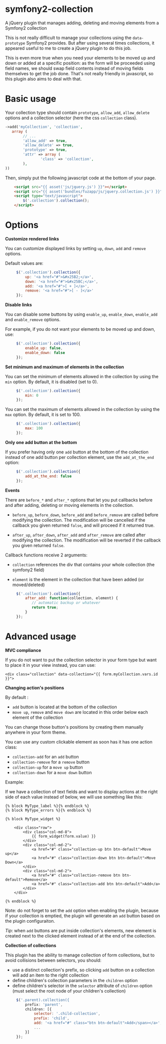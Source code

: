 # symfony2-collection
A jQuery plugin that manages adding, deleting and moving elements from a Symfony2 collection

This is not really difficult to manage your collections using the `data-prototype` Symfony2 provides. But
after using several times collections, it appeared useful to me to create a jQuery plugin to do this job.

This is even more true when you need your elements to be moved up and down or added at a specific position: as the
form will be proceeded using field names, we should swap field contents instead of moving fields themselves to get the job done. That's
not really friendly in javascript, so this plugin also aims to deal with that.

# Basic usage

Your collection type should contain `prototype`, `allow_add`, `allow_delete` options and a collection selector (here
the css `collection` class).

```php
->add('myCollection', 'collection',
   array (
        // ...
        'allow_add' => true,
        'allow_delete' => true,
        'prototype' => true,
        'attr' => array (
                'class' => 'collection',
        ),
))
```

Then, simply put the following javascript code at the bottom of your page.

```html
    <script src="{{ asset('js/jquery.js') }}"></script>
    <script src="{{ asset('bundles/fuzapp/js/jquery.collection.js') }}"></script>
    <script type="text/javascript">
        $('.collection').collection();
    </script>
```

# Options

**Customize rendered links**

You can customize displayed links by setting `up`, `down`, `add` and `remove` options.

Default values are:

```js
     $('.collection').collection({
         up: '<a href="#">&#x25B2;</a>',
         down: '<a href="#">&#x25BC;</a>',
         add: '<a href="#">[ + ]</a>',
         remove: '<a href="#">[ - ]</a>'
     });
```

**Disable links**

You can disable some buttons by using `enable_up`, `enable_down`, `enable_add` and `enable_remove` options.

For example, if you do not want your elements to be moved up and down, use:

```js
     $('.collection').collection({
         enable_up: false,
         enable_down: false
     });
```

**Set minimum and maximum of elements in the collection**

You can set the minimum of elements allowed in the collection by using the `min` option. By default, it is disabled (set to 0).

```js
     $('.collection').collection({
         min: 0
     });
```

You can set the maximum of elements allowed in the collection by using the `max` option. By default, it is set to 100.

```js
     $('.collection').collection({
         max: 100
     });
```

**Only one add button at the bottom**

If you prefer having only one `add` button at the bottom of the collection instead of one add button per collection element, use the `add_at_the_end` option:

```js
     $('.collection').collection({
         add_at_the_end: false
     });
```

**Events**

There are `before_*` and `after_*` options that let you put callbacks before and after adding, deleting or moving
elements in the collection.

- `before_up`, `before_down`, `before_add` and `before_remove` are called before modifying the collection.
The modification will be cancelled if the callback you given returned `false`, and will proceed if it returned true.

- `after_up`, `after_down`, `after_add` and `after_remove` are called after modifying the collection.
The modification will be reverted if the callback you given returned `false`.

Callback functions receive 2 arguments:

- `collection` references the div that contains your whole collection (the symfony2 field)

- `element` is the element in the collection that have been added (or moved/deleted)

```js
     $('.collection').collection({
         after_add: function(collection, element) {
            // automatic backup or whatever
            return true;
         }
     });
```

# Advanced usage

**MVC compliance**

If you do not want to put the collection selector in your form type but want to place it in your view instead, you can use:

```jinja
<div class="collection" data-collection="{{ form.myCollection.vars.id }}">
```

**Changing action's positions**

By default :
- `add` button is located at the bottom of the collection
- `move up`, `remove` and `move down` are located in this order below each element of the collection

You can change those button's positions by creating them manually anywhere in your form theme.

You can use any custom clickable element as soon has it has one action class:
- `collection-add` for an `add` button
- `collection-remove` for a `remove` button
- `collection-up` for a `move up` button
- `collection-down` for a `move down` button

Example:

If we have a collection of text fields and want to display actions at the right side of each value instead of below,
we will use something like this:

```jinja
{% block MyType_label %}{% endblock %}
{% block MyType_errors %}{% endblock %}

{% block MyType_widget %}

    <div class="row">
        <div class="col-md-8">
            {{ form_widget(form.value) }}
        </div>
        <div class="col-md-2">
            <a href="#" class="collection-up btn btn-default">Move up</a>
            <a href="#" class="collection-down btn btn-default">Move Down</a>
        </div>
        <div class="col-md-2">
            <a href="#" class="collection-remove btn btn-default">Remove</a>
            <a href="#" class="collection-add btn btn-default">Add</a>
        </div>
    </div>

{% endblock %}
```

Note: do not forget to set the `add` option when enabling the plugin, because if your collection is emptied,
the plugin will generate an `add` button based on the plugin configuraiton.

*Tip*: when `add` buttons are put inside collection's elements, new element is created next to the clicked
element instead of at the end of the collection.

**Collection of collections**

This plugin has the ability to manage collection of form collections, but to avoid collisions between selectors,
you should:

- use a distinct collection's prefix, so clicking `add` button on a collection will add an item to the right collection
- define children's collection parameters in the `children` option
- define children's selector in the `selector` attribute of `children` option (must select the root node of your children's collection)

```js
     $('.parent).collection({
         prefix: 'parent',
         children: [{
             selector: '.child-collection',
             prefix: 'child',
             add: '<a href="#" class="btn btn-default">Add</span></a>',
             ...
         }]
     });
```

